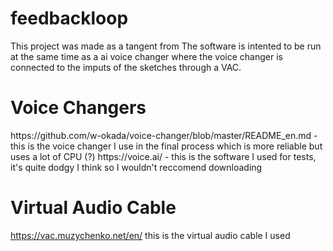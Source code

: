 # feedbackloop

This project was made as a tangent from 
The software is intented to be run at the same time as a ai voice changer 
where the voice changer is connected to the imputs of the sketches through a VAC. 

<h1> Voice Changers </h1>
https://github.com/w-okada/voice-changer/blob/master/README_en.md 
- this is the voice changer I use in the final process which is more reliable but uses a lot of CPU (?)
https://voice.ai/ - this is the software I used for tests, it's quite dodgy I think so I wouldn't reccomend downloading 

<h1> Virtual Audio Cable </h1>

https://vac.muzychenko.net/en/
this is the virtual audio cable I used 
